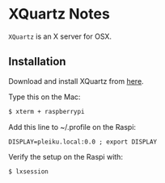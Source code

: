 # XQuartz Notes

`XQuartz` is an X server for OSX.

## Installation
Download and install XQuartz from [here](https://www.xquartz.org).

Type this on the Mac:
```bash
$ xterm + raspberrypi
```
Add this line to ~/.profile on the Raspi:
```
DISPLAY=pleiku.local:0.0 ; export DISPLAY
```

Verify the setup on the Raspi with:
```bash
$ lxsession
```

